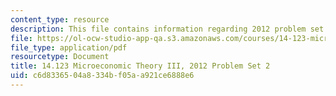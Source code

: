 ```yaml
---
content_type: resource
description: This file contains information regarding 2012 problem set 2.
file: https://ol-ocw-studio-app-qa.s3.amazonaws.com/courses/14-123-microeconomic-theory-iii-spring-2015/c6d8336504a8334bf05aa921ce6888e6_MIT14_123S15_PSet_2_12.pdf
file_type: application/pdf
resourcetype: Document
title: 14.123 Microeconomic Theory III, 2012 Problem Set 2
uid: c6d83365-04a8-334b-f05a-a921ce6888e6
---
```

